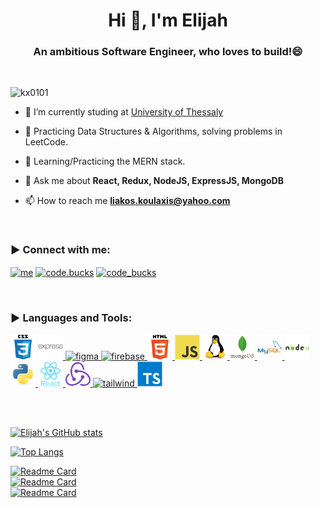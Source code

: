 <h1 align="center">Hi 👋, I'm Elijah</h1>
<h3 align="center">An ambitious Software Engineer, who loves to build!😄
</h3>

</br>
<p align="left"> <img src="https://komarev.com/ghpvc/?username=kx0101&label=Profile%20views&color=0e75b6&style=flat" alt="kx0101" /> </p>

- 🔭 I’m currently studing at [University of Thessaly](https://ds.uth.gr/)

- :pencil: Practicing Data Structures & Algorithms, solving problems in LeetCode.

- :pencil: Learning/Practicing the MERN stack.

- 💬 Ask me about **React, Redux, NodeJS, ExpressJS, MongoDB**

- 📫 How to reach me **liakos.koulaxis@yahoo.com**

</br>

<h3 align="left">▶ Connect with me:</h3>
<p align="left">
  <a href="https://elijahkoulaxis.pages.dev/" target="blank"><img align="center" src="https://d2fltix0v2e0sb.cloudfront.net/dev-rainbow.svg" alt="me" height="30" width="40" /></a>
  <a href="https://www.instagram.com/liakoskx/" target="blank"><img align="center" src="https://github.com/rahuldkjain/github-profile-readme-generator/blob/master/src/images/icons/Social/instagram.svg" alt="code.bucks" height="30" width="40" /></a>
<a href="https://www.linkedin.com/in/elijah-koulaxiskx/" target="blank"><img align="center" src="https://github.com/rahuldkjain/github-profile-readme-generator/blob/master/src/images/icons/Social/linked-in-alt.svg" alt="code_bucks" height="30" width="40" /></a>


</p>
</br>

<h3 align="left">▶ Languages and Tools:</h3>
<p align="left">  <img src="https://raw.githubusercontent.com/devicons/devicon/master/icons/css3/css3-original-wordmark.svg" alt="css3" width="40" height="40"/> </a> </a> <a href="https://expressjs.com" target="_blank"> <img src="https://raw.githubusercontent.com/devicons/devicon/master/icons/express/express-original-wordmark.svg" alt="express" width="40" height="40"/> </a> <a href="https://www.figma.com/" target="_blank"> <img src="https://www.vectorlogo.zone/logos/figma/figma-icon.svg" alt="figma" width="40" height="40"/> </a> <a href="https://firebase.google.com/" target="_blank"> <img src="https://www.vectorlogo.zone/logos/firebase/firebase-icon.svg" alt="firebase" width="40" height="40"/> </a> <a href="https://www.w3.org/html/" target="_blank"> <img src="https://raw.githubusercontent.com/devicons/devicon/master/icons/html5/html5-original-wordmark.svg" alt="html5" width="40" height="40"/> </a> <a href="https://developer.mozilla.org/en-US/docs/Web/JavaScript" target="_blank"> <img src="https://raw.githubusercontent.com/devicons/devicon/master/icons/javascript/javascript-original.svg" alt="javascript" width="40" height="40"/> </a> <a href="https://www.linux.org/" target="_blank"> <img src="https://raw.githubusercontent.com/devicons/devicon/master/icons/linux/linux-original.svg" alt="linux" width="40" height="40"/> </a> <a href="https://www.mongodb.com/" target="_blank"> <img src="https://raw.githubusercontent.com/devicons/devicon/master/icons/mongodb/mongodb-original-wordmark.svg" alt="mongodb" width="40" height="40"/> </a> <a href="https://www.mysql.com/" target="_blank"> <img src="https://raw.githubusercontent.com/devicons/devicon/master/icons/mysql/mysql-original-wordmark.svg" alt="mysql" width="40" height="40"/> </a> <a href="https://nodejs.org" target="_blank"> <img src="https://raw.githubusercontent.com/devicons/devicon/master/icons/nodejs/nodejs-original-wordmark.svg" alt="nodejs" width="40" height="40"/> </a> <a href="https://www.python.org" target="_blank"> <img src="https://raw.githubusercontent.com/devicons/devicon/master/icons/python/python-original.svg" alt="python" width="40" height="40"/> </a> <a href="https://reactjs.org/" target="_blank"> <img src="https://raw.githubusercontent.com/devicons/devicon/master/icons/react/react-original-wordmark.svg" alt="react" width="40" height="40"/> </a> <a href="https://redux.js.org" target="_blank"> <img src="https://raw.githubusercontent.com/devicons/devicon/master/icons/redux/redux-original.svg" alt="redux" width="40" height="40"/> </a> <a href="https://tailwindcss.com/" target="_blank"> <img src="https://www.vectorlogo.zone/logos/tailwindcss/tailwindcss-icon.svg" alt="tailwind" width="40" height="40"/> </a> <a href="https://www.typescriptlang.org/" target="_blank"> <img src="https://raw.githubusercontent.com/devicons/devicon/master/icons/typescript/typescript-original.svg" alt="typescript" width="40" height="40"/> </a> </p>

</br>
</br>

[![Elijah's GitHub stats](https://github-readme-stats.vercel.app/api?username=kx0101&show_icons=true&theme=dark)](https://github.com/kx0101/github-readme-stats)

[![Top Langs](https://github-readme-stats.vercel.app/api/top-langs/?username=kx0101&layout=compact&theme=dark)](https://github.com/kx0101/github-readme-stats)

[![Readme Card](https://github-readme-stats.vercel.app/api/pin/?username=kx0101&repo=pizzawebsite-main&theme=dark&langs_count=3)](https://github.com/kx0101/pizzawebsite-main)       
[![Readme Card](https://github-readme-stats.vercel.app/api/pin/?username=kx0101&repo=Real-Estate-Marketplace&theme=dark&langs_count=3)](https://github.com/kx0101/Real-Estate-Marketplace) <br />
[![Readme Card](https://github-readme-stats.vercel.app/api/pin/?username=kx0101&repo=eshop-sxolh&theme=dark&langs_count=3)](https://github.com/kx0101/eshop-sxolh)

</br>
